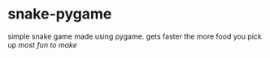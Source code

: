 # snake-pygame
simple snake game made using pygame. gets faster the more food you pick up *most fun to make*
